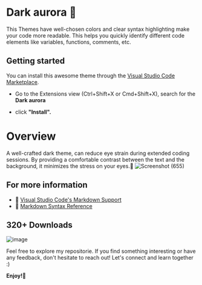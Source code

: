 
# Dark aurora 💫
This Themes 
have well-chosen colors and clear syntax highlighting make your code more readable. This helps you quickly identify different code elements like variables, functions, comments, etc.

## Getting started

You can install this awesome theme through the [Visual Studio Code Marketplace](https://marketplace.visualstudio.com/items?itemName=Equinusocio.vsc-dark-aurora-theme).
* Go to the Extensions view (Ctrl+Shift+X or Cmd+Shift+X), search for the **Dark aurora**

* click **"Install".** 

# Overview

 A well-crafted dark theme, can reduce eye strain during extended coding sessions. By providing a comfortable contrast between the text and the background, it minimizes the stress on your eyes.👀
![Screenshot (655)](https://github.com/Diksha566/Dark-aurora/assets/121545576/e3e71194-92ba-422f-bf2e-d0179dba9b8f)




## For more information

* 🔗 [Visual Studio Code's Markdown Support](http://code.visualstudio.com/docs/languages/markdown)
* 🔗 [Markdown Syntax Reference](https://help.github.com/articles/markdown-basics/)

## 320+ Downloads 
![image](https://github.com/Diksha566/Dark-aurora/assets/121545576/a7e4cc82-bf20-49c6-99b9-c2b432fc274a)


Feel free to explore my repositorie. If you find something interesting or have any feedback, don't hesitate to reach out! Let's connect and learn together :)

**Enjoy!🌝**

